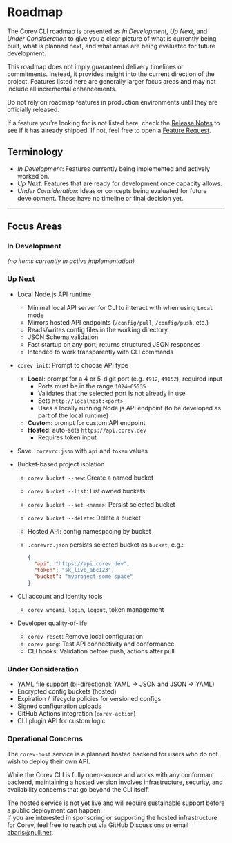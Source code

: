 # Roadmap

The Corev CLI roadmap is presented as _In Development_, _Up Next_, and _Under Consideration_ to give you a clear picture of what is currently being built, what is planned next, and what areas are being evaluated for future development.

This roadmap does not imply guaranteed delivery timelines or commitments. Instead, it provides insight into the current direction of the project. Features listed here are generally larger focus areas and may not include all incremental enhancements.

Do not rely on roadmap features in production environments until they are officially released.

If a feature you’re looking for is not listed here, check the [Release Notes](./CHANGELOG.md) to see if it has already shipped. If not, feel free to open a [Feature Request](https://github.com/doguabaris/corev-cli/issues/new?labels=feature&template=feature_request.md).

## Terminology

- _In Development_: Features currently being implemented and actively worked on.
- _Up Next_: Features that are ready for development once capacity allows.
- _Under Consideration_: Ideas or concepts being evaluated for future development. These have no timeline or final decision yet.

---

## Focus Areas

### In Development

_(no items currently in active implementation)_

### Up Next

- Local Node.js API runtime  
    - Minimal local API server for CLI to interact with when using `Local` mode  
    - Mirrors hosted API endpoints (`/config/pull`, `/config/push`, etc.)  
    - Reads/writes config files in the working directory  
    - JSON Schema validation  
    - Fast startup on any port; returns structured JSON responses  
    - Intended to work transparently with CLI commands  

- `corev init`: Prompt to choose API type  
    - **Local**: prompt for a 4 or 5-digit port (e.g. `4912`, `49152`), required input
        - Ports must be in the range `1024–65535`  
        - Validates that the selected port is not already in use  
        - Sets `http://localhost:<port>`  
        - Uses a locally running Node.js API endpoint (to be developed as part of the local runtime)  
    - **Custom**: prompt for custom API endpoint  
    - **Hosted**: auto-sets `https://api.corev.dev`  
        - Requires token input  
- Save `.corevrc.json` with `api` and `token` values  

- Bucket-based project isolation
    - `corev bucket --new`: Create a named bucket
    - `corev bucket --list`: List owned buckets
    - `corev bucket --set <name>`: Persist selected bucket
    - `corev bucket --delete`: Delete a bucket
    - Hosted API: config namespacing by bucket
    - `.corevrc.json` persists selected bucket as `bucket`, e.g.:

      ```json
      {
        "api": "https://api.corev.dev",
        "token": "sk_live_abc123",
        "bucket": "myproject-some-space"
      }
      ```

- CLI account and identity tools
    - `corev whoami`, `login`, `logout`, token management

- Developer quality-of-life
    - `corev reset`: Remove local configuration
    - `corev ping`: Test API connectivity and conformance
    - CLI hooks: Validation before push, actions after pull

### Under Consideration

- YAML file support (bi-directional: YAML → JSON and JSON → YAML)
- Encrypted config buckets (hosted)
- Expiration / lifecycle policies for versioned configs
- Signed configuration uploads
- GitHub Actions integration (`corev-action`)
- CLI plugin API for custom logic

### Operational Concerns

The `corev-host` service is a planned hosted backend for users who do not wish to deploy their own API.

While the Corev CLI is fully open-source and works with any conformant backend, maintaining a hosted version involves infrastructure, security, and availability concerns that go beyond the CLI itself.

The hosted service is not yet live and will require sustainable support before a public deployment can happen.  
If you are interested in sponsoring or supporting the hosted infrastructure for Corev, feel free to reach out via GitHub Discussions or email [abaris@null.net](mailto:abaris@null.net).
